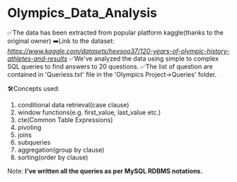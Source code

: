 # Olympics_Data_Analysis
✅The data has been extracted from popular platform kaggle(thanks to the original owner)
➡️Link to the dataset: <i>https://www.kaggle.com/datasets/heesoo37/120-years-of-olympic-history-athletes-and-results</i>
✅We've analyzed the data using simple to complex SQL queries to find answers to 20 questions.
✅The list of question are contained in 'Queriess.txt' file in the 'Olympics Project->Queries' folder.

🛠️Concepts used:

1. conditional data retrieval(case clause)
2. window functions(e.g. first_value, last_value etc.)
3. cte(Common Table Expressions)
4. pivoting
5. joins
6. subqueries
7. aggregation(group by clause)
8. sorting(order by clause)

Note: <b>I've written all the queries as per MySQL RDBMS notations.<b>
